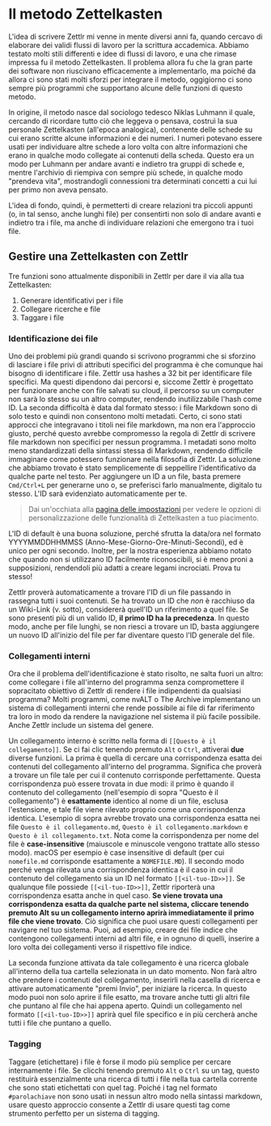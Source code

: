 # Il metodo Zettelkasten

L'idea di scrivere Zettlr mi venne in mente diversi anni fa, quando cercavo di elaborare dei validi flussi di lavoro per la scrittura accademica. Abbiamo testato molti stili differenti e idee di flussi di lavoro, e una che rimase impressa fu il metodo Zettelkasten. Il problema allora fu che la gran parte dei software non riuscivano efficacemente a implementarlo, ma poiché da allora ci sono stati molti sforzi per integrare il metodo, oggigiorno ci sono sempre più programmi che supportano alcune delle funzioni di questo metodo.

In origine, il metodo nasce dal sociologo tedesco Niklas Luhmann il quale, cercando di ricordare tutto ciò che leggeva o pensava, costruì la sua personale Zettelkasten (all'epoca analogica), contenente delle schede su cui erano scritte alcune informazioni e dei numeri. I numeri potevano essere usati per individuare altre schede a loro volta con altre informazioni che erano in qualche modo collegate ai contenuti della scheda. Questo era un modo per Luhmann per andare avanti e indietro tra gruppi di schede e, mentre l'archivio di riempiva con sempre più schede, in qualche modo "prendeva vita", mostrandogli connessioni tra determinati concetti a cui lui per primo non aveva pensato. 

L'idea di fondo, quindi, è permetterti di creare relazioni tra piccoli appunti (o, in tal senso, anche lunghi file) per consentirti non solo di andare avanti e indietro tra i file, ma anche di individuare relazioni che emergono tra i tuoi file.


## Gestire una Zettelkasten con Zettlr

Tre funzioni sono attualmente disponibili in Zettlr per dare il via alla tua Zettelkasten:

1. Generare identificativi per i file
2. Collegare ricerche e file
3. Taggare i file

###  Identificazione dei file

Uno dei problemi più grandi quando si scrivono programmi che si sforzino di lasciare i file privi di attributi specifici del programma è che comunque hai bisogno di identificare i file. Zettlr usa hashes a 32 bit per identificare file specifici. Ma questi dipendono dai percorsi e, siccome Zettlr è progettato per funzionare anche con file salvati su cloud, il percorso su un computer non sarà lo stesso su un altro computer, rendendo inutilizzabile l'hash come ID. La seconda difficoltà è data dal formato stesso: i file Markdown sono di solo testo e quindi non consentono molti metadati. Certo, ci sono stati approcci che integravano i titoli nei file markdown, ma non era l'approccio giusto, perché questo avrebbe compromesso la regola di Zettlr di scrivere file markdown non specifici per nessun programma. I metadati sono molto meno standardizzati della sintassi stessa di Markdown, rendendo difficile immaginare come potessero funzionare nella filosofia di Zettlr. La soluzione che abbiamo trovato è stato semplicemente di seppellire l'identificativo da qualche parte nel testo. Per aggiungere un ID a un file, basta premere `Cmd/Ctrl+L` per generarne uno o, se preferisci farlo manualmente, digitalo tu stesso. L'ID sarà evidenziato automaticamente per te.

> Dai un'occhiata alla [pagina delle impostazioni](../reference/settings.md) per vedere le opzioni di personalizzazione delle funzionalità di Zettelkasten a tuo piacimento.

L'ID di default è una buona soluzione, perché sfrutta la data/ora nel formato YYYYMMDDHHMMSS (Anno-Mese-Giorno-Ore-Minuti-Secondi), ed è unico per ogni secondo. Inoltre, per la nostra esperienza abbiamo notato che quando non si utilizzano ID facilmente riconoscibili, si è meno proni a supposizioni, rendendoli più adatti a creare legami incrociati. Prova tu stesso!

Zettlr proverà automaticamente a trovare l'ID di un file passando in rassegna tutti i suoi contenuti. Se ha trovato un ID che _non_ è racchiuso da un Wiki-Link (v. sotto), considererà quell'ID un riferimento a quel file. Se sono presenti più di un valido ID, **il primo ID ha la precedenza**. In questo modo, anche per file lunghi, se non riesci a trovare un ID, basta aggiungere un nuovo ID all'inizio del file per far diventare questo l'ID generale del file.

### Collegamenti interni

Ora che il problema dell'identificazione è stato risolto, ne salta fuori un altro: come collegare i file all'interno del programma senza compromettere il sopracitato obiettivo di Zettlr di rendere i file indipendenti da qualsiasi programma? Molti programmi, come nvALT o The Archive implementano un sistema di collegamenti interni che rende possibile ai file di far riferimento tra loro in modo da rendere la navigazione nel sistema il più facile possibile. Anche Zettlr include un sistema del genere. 

Un collegamento interno è scritto nella forma di `[[Questo è il collegamento]]`. Se ci fai clic tenendo premuto `Alt` o `Ctrl`, attiverai **due** diverse funzioni. La prima è quella di cercare una corrispondenza esatta dei contenuti del collegamento all'interno del programma. Significa che proverà a trovare un file tale per cui il contenuto corrisponde perfettamente. Questa corrispondenza può essere trovata in due modi: il primo è quando il contenuto del collegamento (nell'esempio di sopra "Questo è il collegamento") è **esattamente** identico al nome di un file, esclusa l'estensione, e tale file viene rilevato proprio come una corrispondenza identica. L'esempio di sopra avrebbe trovato una corrispondenza esatta nei file `Questo è il collegamento.md`, `Questo è il collegamento.markdown` e `Questo è il collegamento.txt`. Nota come la corrispondenza per nome del file è **case-insensitive** (maiuscole e minuscole vengono trattate allo stesso modo). macOS per esempio è case insensitive di default (per cui `nomefile.md` corrisponde esattamente a `NOMEFILE.MD`). Il secondo modo perché venga rilevata una corrispondenza identica è il caso in cui il contenuto del collegamento sia un ID nel formato `[[<il-tuo-ID>>]]`. Se qualunque file possiede `[[<il-tuo-ID>>]]`, Zettlr riporterà una corrispondenza esatta anche in quel caso. **Se viene trovata una corrispondenza esatta da qualche parte nel sistema, cliccare tenendo premuto Alt su un collegamento interno aprirà immediatamente il primo file che viene trovato**. Ciò significa che puoi usare questi collegamenti per navigare nel tuo sistema. Puoi, ad esempio, creare dei file indice che contengono collegamenti interni ad altri file, e in ognuno di quelli, inserire a loro volta dei collegamenti verso il rispettivo file indice.

La seconda funzione attivata da tale collegamento è una ricerca globale all'interno della tua cartella selezionata in un dato momento. Non farà altro che prendere i contenuti del collegamento, inserirli nella casella di ricerca e attivare automaticamente "premi Invio", per iniziare la ricerca. In questo modo puoi non solo aprire il file esatto, ma trovare anche tutti gli altri file che puntano al file che hai appena aperto. Quindi un collegamento nel formato `[[<il-tuo-ID>>]]` aprirà quel file specifico e in più cercherà anche tutti i file che puntano a quello.

### Tagging

Taggare (etichettare) i file è forse il modo più semplice per cercare internamente i file. Se clicchi tenendo premuto `Alt` o `Ctrl` su un tag, questo restituirà essenzialmente una ricerca di tutti i file nella tua cartella corrente che sono stati etichettati con quel tag. Poiché i tag nel formato `#parolachiave` non sono usati in nessun altro modo nella sintassi markdown, usare questo approccio consente a Zettlr di usare questi tag come strumento perfetto per un sistema di tagging.
